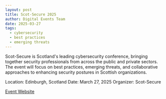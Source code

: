```yaml
---
layout: post
title: Scot-Secure 2025
author: Digital Events Team
date: 2025-03-27
tags:
  - cybersecurity
  - best practices
  - emerging threats
---
```


Scot-Secure is Scotland's leading cybersecurity conference, bringing together security professionals from across the public and private sectors. The event will focus on best practices, emerging threats, and collaborative approaches to enhancing security postures in Scottish organizations.

Location: Edinburgh, Scotland
Date: March 27, 2025
Organizer: Scot-Secure

[Event Website](https://www.scot-secure.com/)
